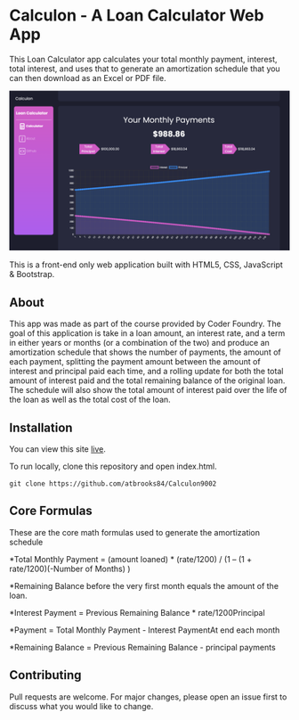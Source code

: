 # Calculon - A Loan Calculator Web App

This Loan Calculator app calculates your total monthly payment, interest, total interest, and uses that to generate an amortization schedule that you can then download as an Excel or PDF file.

![Screenshot](/Images/screenshot.png)

This is a front-end only web application built with HTML5, CSS, JavaScript & Bootstrap.

## About

This app was made as part of the course provided by Coder Foundry. The goal of this application is take in a loan amount, an interest rate, and a term in either years or months (or a combination of the two) and produce an amortization schedule that shows the number of payments, the amount of each payment, splitting the payment amount between the amount of interest and principal paid each time, and a rolling update for both the total amount of interest paid and the total remaining balance of the original loan. The schedule will also show the total amount of interest paid over the life of the loan as well as the total cost of the loan.

## Installation

You can view this site [live](https://ldjpab-mortgage-calculator.netlify.app/).

To run locally, clone this repository and open index.html.

``` sourceCode
git clone https://github.com/atbrooks84/Calculon9002
```

## Core Formulas

These are the core math formulas used to generate the amortization schedule

*Total Monthly Payment = (amount loaned) * (rate/1200) / (1 – (1 + rate/1200)(-Number of Months) )

*Remaining Balance before the very first month equals the amount of the loan.

*Interest Payment = Previous Remaining Balance * rate/1200Principal

*Payment = Total Monthly Payment - Interest PaymentAt end each month

*Remaining Balance = Previous Remaining Balance - principal payments

## Contributing
Pull requests are welcome. For major changes, please open an issue first to discuss what you would like to change.